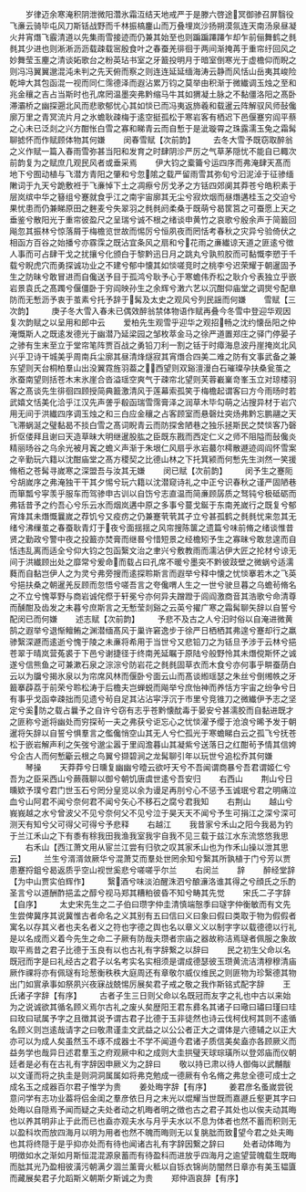 <!-- { "loadSidebar": true } -->
　　岁律迈余寒淹积阴泄微阳濳氷霜沍结天地戒严于是滕六啓途冥御骖召屏翳役飞亷云骑毕屯风刀斯铦战野而千林振槁鏖山而万叠埋岚沙扬朔漠氛连天南汤泉昼凝火井宵熸飞霰清道以先集雨雪接迹而仍兼其始至也则蹁蹁蹮蹮乍却乍前俪舞鹤之毵毵其少进也则淅淅沥沥载疎载宻殷食叶之春蚕羌徘徊于两间渐掩苒于重帘纡回风之妙舞莹玉麈之清谈妬歌台之粉英玷书室之牙籖投明月于暗室倒寒光于虚檐仰而睨之则冯冯翼翼邈混沌未判之先天俯而察之则连连延延缅海涛云静而风恬山岳夷其峻险乾坤大其包函混一视而同仁霈德泽而遐沾累万钧之莫举由积渐于微纎调玉烛之至和兆金穰之吉占当斯时也孔席罔温墨突弗黔缩马牛其如猬凝土脉之不黏僵洛阳之髙卧滞灞桥之幽探遡北风而悲歌郁忧心其如惔已而冯夷返斾羲和载暹云阵解驭风师鼔儳廓万里之青冥流片月之氷蟾耿疎梅于逺空挺孤松于寒岩客有栖迟下邑偃蹇穷阎平蔡之心未已泛剡之兴方酣怅白雪之寡和睇青云而自慙于是泚璇霄之珠露濡玉兔之霜髯聊摅怀而作赋顾体物其何嫌
　　闵春雪赋【次前韵】
　　去冬大雪予既窃取醉翁之义作赋一篇入春雨雪弥甚当阳和发育之时肆阴沴严厉之气草茅隠忧不能自已輙次前韵复为之赋庶几观民风者或垂采焉
　　伊大钧之槖籥兮运四序而弗淹肆天髙而地下兮囿动植与飞潜方青阳之肇和兮忽隂之载严留雨雪其弥旬兮汩泥淖于征骖缅敶词于九天兮跪敷袵于飞亷悼下土之凋瘵兮厉戈矛之方铦四郊阒其莽苍兮皓积素于层岚缤中华之簮组兮蹇就食乎江之南宇宙廓其无尘兮寂炊烟而昼熸遘桂玉之交迫兮果忧患而仍兼睇原田之麰麦兮失翠羽之毵毵阏柔桑于既萌兮曷筐筥之可蚕愿上天之垂鉴兮散阳光于重帘彼盈尺之呈瑞兮诚不根之绪谈申黄竹之哀歌兮殷余声于简籖回飚忽其振林兮惊落屑于梅檐览世故而惕厉兮恒夙夜而罔恬考春秋之灾异兮验倚伏之相函方百谷之始播兮亦霡霂之既沾宜条风之扇和兮花雨之亷纎谅天道之匪逺兮徴人事而可占肆干戈之扰攘兮化颁白于黎黔迅日月之跳丸兮孰煎胶而可黏慨李愬于千载兮睨虎穴而勇探诚功业之不建兮郁中懐其如惔嗟竞时之桃李兮迟荣耀于朝暹固予生之防昧兮敢冒进而自儳送予目于孤鸿兮耿予心于寒蟾伟乔松之耿介兮表独立乎嵌岩景袁氏之髙躅兮偃僵卧于穷阎映孙生之余辉兮潄六艺以沉酣仰庙堂之调爕兮配臯防而无慙沥予衷于茧素兮托予辞于髯及太史之观风兮列民謡而何嫌
　　雪赋【三次韵】
　　庚子冬大雪入春未已偶效醉翁禁体物语作赋再叠今冬雪中登迎华观因复次韵赋之以呈用和郎中云
　　爱柏先生观雪乎迎华之观招畅之沈约懐岳阳之仲淹慨斯人之既逺发德光于幽潜乃延梁园之邹枚萃金马之徐严道置郑庄之驿门停晏子之骖有生末至立于堂帘笔阵贾百战之勇铅刀利一割之铦于时瘴海息波丹崖掩岚北风兴乎卫诗干城美乎周南兵尘廓其昼清烽燧寂其宵熸合四美二难之防有文事武备之兼东望则天台桐柏羣山出没翼霓旌羽葢之西望则双谿澶漫白石璀璨孕扶桑瓮茧之氷蚕南望则括苍木末氷崖合沓溢瑶空爽气于疎帘北望则芙蓉嶻嶪竒峯玉立对琼楼羽客之髙谈先生徘徊四顾授简典籖激清风于莲幕索孤笑于梅檐起谓客曰方今雨旸时若武嬉文恬美化洽乎江汉先声詟乎殽函瑞雪霈膏泽之润草木毕勾萌之沾搜异材于岩穴用无间于洪纎四序调玉烛之和三白应金穰之占客顾室而悬磬灶突炀弗黔忘鹏翮之天飞滞蜗涎之璧黏曷不掞白雪之髙词睨青云而防探舍陋巷之独乐拯斯民之焚惔客乃磬折伛偻拜且谢曰天造草昧大明继暹股肱之臣既东戡而西定仁义之师不阻隘而鼔儳炎精丽旸谷之乌余光被月竁之蟾义声渐于朱垠仁风扇乎氷岩蕞尔樗散遯迹闾阎怀雪案之辛勤玩六籍以沈酣庙堂之髙方稷契之比德山林之下托箕颍而何慙先生浏然一笑援脩栢之苍髯寻嵗寒之深盟吾与汝其无嫌
　　闵已赋【次前韵】
　　闵予生之蹇阨兮胡嵗序之弗淹独干干其夕惕兮玩六籍以沈潜窥诗礼之中正兮识春秋之谨严固陋巷而箪瓢兮寜羡乎服车而驾骖申古训以自饬兮志直温而简亷顾孱质之驽钝兮极砥砺而弗铦昔予之约吾心兮乐云水而烟岚遘中原之多事兮蔓戈鋋于东南羌嵗行之既复兮郁宵烽其未熸慨曩嵗之荐饥兮又疫疠之仍兼蹇茕茕其孑立兮甚孤鹤之毵毵忧来忽其无绪兮沸缫茧之春蚕耿青灯于夜兮面揺揺之风帘搜陈箧之遗篇兮味前脩之绪谈惟昔贤之勤政兮警中夜之投籖亦焚膏而继晷兮惜短景之经檐矧予生之寡昧兮敢怠遑而自恬违乱离而适全兮仰大钧之包函繄文治之聿兴兮敷教雨而濡沾伊大匠之抡材兮谅无间于洪纎顾出处之靡常兮爰命而载占曰孔席不暖兮墨突不黔彼跂壁之微蜗兮适濡蕤而自黏岂伊人之为灵兮弗旁搜而逺探聆斯言而遐举兮释中懐之忧惔搴若木之飞英兮挹扶桑之朝暹羌反顾而忽悟兮嗟吾言之夸儳喟人生之一世兮驶旦暮之乌蟾茍脩名之不立兮愧莘野与商岩诚侘傺于轩冕兮亦何异夫蹭蹬于闾阎激商音其浩歌兮命清尊而醺酣及齿发之未暮兮庶斯言之无慙莹剡谿之云英兮擢广寒之霜髯聊矢辞以自誓兮配闵已而何嫌
　　述志赋【次前韵】
　　予悲不及古之人兮汨时俗以自淹进微黄鹄之遐举兮退惭鳣鲔之渊潜缅髙风于巢许窘逸步于徐严日栖栖其弗遑兮蹇却行之羸骖繄深遯而逺逝兮愧于陵之未亷将希用于当世兮又悲铅刀之为铦旦予涉于云林兮挹苍翠于晴岚营菟裘于下邑兮谢捷径于终南羌延瞩于原陆兮般野怜其未熸傥斯怀之诚遂兮信熊鱼之可兼漱石泉之淙淙兮防岩花之毵毵固草衣而木食兮亦何事乎畊蚕荫白云以为牖兮揭氷泉以为帘席风林而偃卧兮面云山而髙谈縆瑶瑟之朱丝兮倒缃帙之牙籖搴薜荔于前荣兮聆松涛于后檐夫岂蝉蜕而飚举兮庶怡神而养恬方宇宙之纷争兮日有事乎戈函幸疎拙而见遗兮茍自足其沾沾寜浮沉于市里兮竞锥刀之微纎伊予志之坚定兮奚防之载占曩予之自许兮窃有志乎苍黔懐酖毒于晏安兮甚濡胶而自黏进既才之匪称兮逝将幽处而穷探茍一夫之弗获兮讵忘心之忧惔濯予缨于沧浪兮晞予发于朝暹将矢辞以自誓兮惧羣言之儖儳悄空山其无人兮伫孤光于寒蟾睇白云之孤飞兮抚苍松于嵌岩解声利之矢弢兮邈尘嚣于里阎澹暮山其凝紫兮送落日之红酣茍予情其信姱兮企古人而何慙斸云根之鸟翼兮撷碧涧之龙髯聊引年以玩世兮追松乔其何嫌
　　琴操
　　天莽莽兮日曛复幽幽兮曀云欲吁天兮不吾闻谓商暴兮吾君谓姬仁兮吾为之臣采西山兮蕨薇聊以御兮朝饥唐虞世逺兮吾安归
　　右西山
　　荆山兮日曛欵予璞兮君门世玉石兮罔分皇览以余为谩足再刖兮心不惩予玉诚珉兮君之明痛泣血兮山阿君不闻兮奈何君不闻兮矢心不移石之腐兮君我知
　　右荆山
　　越山兮峩峩越之水兮曾波父不见兮奈何父不见兮泣于昊天天不闻兮予生可捐江之深兮深可测天有知兮父可得父可得兮予悲释
　　右越江
　　我昔家兮禾山之阳今我曷为钓于兰江禾山之下有黍有稌我田我渔我室我宇自我不见三载于兹江水东流悠悠我思
　　右禾山【西江萧文用从宦兰江尝有归欤之叹其家禾山也为作禾山操以泄其思云】
　　兰生兮湑湑敛厥华兮混萧艾而羣处世罔余知兮繄其所孰植于门兮芳以贾患蹇捋鉏兮曷返质乎空山视世奚悲兮嗟嗟乎尔兰
　　右闵兰
　　辞
　　醉经堂辞【为中山贾实伯辉作】
　　繄酒兮味淡泊醒洙泗兮酿濓洛谁其得之兮顔氏之乐酌圣言兮以道酬酢挹孟之醇兮视马郑其糟粕彼昏不知兮畴其先觉
　　宋氏二子字辞【自序】
　　太史宋先生之二子伯曰瓒字仲圭清慎端慤季曰璲字仲衡敏而有文先生尝俾冀序其说冀惟古者命名之义其别有五曰信曰义曰象曰假曰类取于物为假假者寓名以存其义者也夫名者义之符也字德之舆也名以章义义以制字字以载德德以行礼是以名成而义着今先生之命二子厥有防哉夫瓒者宗庙之器故称洁焉璲者佩服之象故取平焉昔之君子比德于玉良有以也古礼有字辞繋之以辞曰
　　民之初生父命以名既冠而字是曰礼经古之君子以名考实名实相须是谓成德瑟彼玉瓒黄流洁清穆穆清庙厥作祼将亦有佩璲有玱葱衡秩秩大庭周还有章敬尔威仪维民之则匪物为珍繄德其物出门如賔承事如祭夙兴夜寐战兢惕厉展矣君子戒之敬之我作斯铭式配字辞
　　王氏诸子字辞【有序】
　　古者子生三日则父命以名既冠而友字之礼也中古以来始为之说诚欲其循名顾义焉尔古礼之废乆矣歴阳王君东彞名其诸子曰璥曰璛曰瑾曰珪曰玫曰珷属予字之且徴其说予谓古君子比德于玉非徒然也诗云伐柯伐柯其则不逺循名顾义则岂逺哉请字之曰敬肃谨圭文武益之以公公者正大之谓体是六德辅之以正大亦可以为成人矣虽然玉不琢不成器士不学不闻道今君诸子质信美矣盍亦各顾厥义而益务学也哉异日述君羣玉之府观厥中和之成则大圭拱璧天球琮璜所以登郊庙而仪朝廷者是必有在古礼有字辞因申厥义为之辞曰
　　敬以持已肃以待人御侮以武黼黻以文谨而将之执圭是则洞洞属属如将弗克勉成一德厥有令名脩之弗怠全德可成士之成名玉之成器百尔君子惟学为贵
　　姜处晦字辞【有序】
　　姜君彦名蚤嵗尝锐意问学有志功业葢将侣金闺之羣彦依日月之末光以焜耀当世既而嘉遯丘壑更其字曰处晦以自隠焉予闻而疑之夫处者动之机晦者明之徴也古之君子其处也以俟夫动其晦也以养其明非止于此而已也盍亦观夫水与月乎夫水以不息为体者也然不蓄而积则无以盈科坎而放四海月以明为用者也然不魄而晦则无以复朓朏而致望今君之处夫晦也其将终隠于是乎抑亦处而有待也闻诸古礼有字辞因繋之辞曰
　　处者动体晦为明徴如水之渐如月斯恒混混源泉蓄而有待盈科而进放乎四海月之逾望营魄载生既晦而朏其光乃盈相彼潢污朝满夕涸兰薰膏火秪以自铄衣锦尚防闇然日章亦有美玉韫匵而藏展矣君子允蹈斯义朝斯夕斯诚之为贵
　　郑仲涵哀辞【有序】
